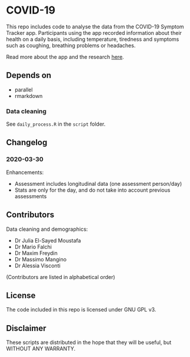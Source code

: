 # COVID-19


This repo includes code to analyse the data from the COVID-19 Symptom Tracker app. 
Participants using the app recorded information about their health on a daily basis, including temperature, tiredness and symptoms such as coughing, breathing problems or headaches.

Read more about the app and the research [here](https://twinsuk.ac.uk/our-research/covid-19/).

## Depends on

* parallel
* rmarkdown


### Data cleaning

See `daily_process.R` in the `script` folder.


## Changelog

### 2020-03-30

Enhancements:
* Assessment includes longitudinal data (one assessment person/day)
* Stats are only for the day, and do not take into account previous assessments

## Contributors

Data cleaning and demographics:

* Dr Julia El-Sayed Moustafa
* Dr Mario Falchi
* Dr Maxim Freydin
* Dr Massimo Mangino
* Dr Alessia Visconti

(Contributors are listed in alphabetical order)

## License

The code included in this repo is licensed under GNU GPL v3.

## Disclaimer

These scripts are distributed in the hope that they will be useful, but WITHOUT ANY WARRANTY. 

